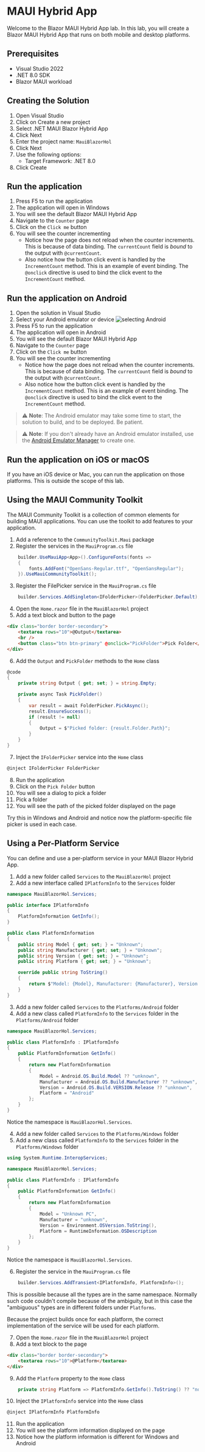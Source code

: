 # MAUI Hybrid App

Welcome to the Blazor MAUI Hybrid App lab. In this lab, you will create a Blazor MAUI Hybrid App that runs on both mobile and desktop platforms.

## Prerequisites

- Visual Studio 2022
- .NET 8.0 SDK
- Blazor MAUI workload

## Creating the Solution

1. Open Visual Studio
2. Click on Create a new project
3. Select .NET MAUI Blazor Hybrid App
4. Click Next
5. Enter the project name: `MauiBlazorHol`
6. Click Next
7. Use the following options:
   - Target Framework: .NET 8.0
8. Click Create

## Run the application

1. Press F5 to run the application
2. The application will open in Windows
3. You will see the default Blazor MAUI Hybrid App
4. Navigate to the `Counter` page
5. Click on the `Click me` button
6. You will see the counter incrementing
   - Notice how the page does not reload when the counter increments. This is because of data binding. The `currentCount` field is _bound_ to the output with `@currentCount`.
   - Also notice how the button click event is handled by the `IncrementCount` method. This is an example of event binding. The `@onclick` directive is used to bind the click event to the `IncrementCount` method.

## Run the application on Android

1. Open the solution in Visual Studio
2. Select your Android emulator or device
![selecting Android](select-android.png)
3. Press F5 to run the application
4. The application will open in Android
5. You will see the default Blazor MAUI Hybrid App
6. Navigate to the `Counter` page
7. Click on the `Click me` button
8. You will see the counter incrementing
   - Notice how the page does not reload when the counter increments. This is because of data binding. The `currentCount` field is _bound_ to the output with `@currentCount`.
   - Also notice how the button click event is handled by the `IncrementCount` method. This is an example of event binding. The `@onclick` directive is used to bind the click event to the `IncrementCount` method.

> ⚠️ **Note**: The Android emulator may take some time to start, the solution to build, and to be deployed. Be patient.

> ⚠️ **Note**: If you don't already have an Android emulator installed, use the [Android Emulator Manager](setup-android.md) to create one.

## Run the application on iOS or macOS

If you have an iOS device or Mac, you can run the application on those platforms. This is outside the scope of this lab.

## Using the MAUI Community Toolkit

The MAUI Community Toolkit is a collection of common elements for building MAUI applications. You can use the toolkit to add features to your application.

1. Add a reference to the `CommunityToolkit.Maui` package
2. Register the services in the `MauiProgram.cs` file

```csharp
    builder.UseMauiApp<App>().ConfigureFonts(fonts =>
    {
        fonts.AddFont("OpenSans-Regular.ttf", "OpenSansRegular");
    }).UseMauiCommunityToolkit();
```

3. Register the FilePicker service in the `MauiProgram.cs` file

```csharp
    builder.Services.AddSingleton<IFolderPicker>(FolderPicker.Default);
```

4. Open the `Home.razor` file in the `MauiBlazorHol` project
5. Add a text block and button to the page

```html
<div class="border border-secondary">
    <textarea rows="10">@Output</textarea>
    <br />
    <button class="btn btn-primary" @onclick="PickFolder">Pick Folder</button>
</div>
```

6. Add the `Output` and `PickFolder` methods to the `Home` class

```csharp
@code 
{
    private string Output { get; set; } = string.Empty;

    private async Task PickFolder()
    {
        var result = await FolderPicker.PickAsync();
        result.EnsureSuccess();
        if (result != null)
        {
            Output = $"Picked folder: {result.Folder.Path}";
        }
    }
}
```

7. Inject the `IFolderPicker` service into the `Home` class

```csharp
@inject IFolderPicker FolderPicker
```

8. Run the application
9. Click on the `Pick Folder` button
10. You will see a dialog to pick a folder
11. Pick a folder
12. You will see the path of the picked folder displayed on the page

Try this in Windows and Android and notice now the platform-specific file picker is used in each case.

## Using a Per-Platform Service

You can define and use a per-platform service in your MAUI Blazor Hybrid App.

1. Add a new folder called `Services` to the `MauiBlazorHol` project
2. Add a new interface called `IPlatformInfo` to the `Services` folder

```csharp
namespace MauiBlazorHol.Services;

public interface IPlatformInfo
{
    PlatformInformation GetInfo();
}

public class PlatformInformation
{
    public string Model { get; set; } = "Unknown";
    public string Manufacturer { get; set; } = "Unknown";
    public string Version { get; set; } = "Unknown";
    public string Platform { get; set; } = "Unknown";

    override public string ToString()
    {
        return $"Model: {Model}, Manufacturer: {Manufacturer}, Version: {Version}, Platform: {Platform}";
    }
}
```

3. Add a new folder called `Services` to the `Platforms/Android` folder
3. Add a new class called `PlatformInfo` to the `Services` folder in the `Platforms/Android` folder

```csharp
namespace MauiBlazorHol.Services;

public class PlatformInfo : IPlatformInfo
{
    public PlatformInformation GetInfo()
    {
        return new PlatformInformation
        {
            Model = Android.OS.Build.Model ?? "unknown",
            Manufacturer = Android.OS.Build.Manufacturer ?? "unknown",
            Version = Android.OS.Build.VERSION.Release ?? "unknown",
            Platform = "Android"
        };
    }
}
```

Notice the namespace is `MauiBlazorHol.Services`.

4. Add a new folder called `Services` to the `Platforms/Windows` folder
5. Add a new class called `PlatformInfo` to the `Services` folder in the `Platforms/Windows` folder

```csharp
using System.Runtime.InteropServices;

namespace MauiBlazorHol.Services;

public class PlatformInfo : IPlatformInfo
{
    public PlatformInformation GetInfo()
    {
        return new PlatformInformation
        {
            Model = "Unknown PC",
            Manufacturer = "unknown",
            Version = Environment.OSVersion.ToString(),
            Platform = RuntimeInformation.OSDescription
        };
    }
}
```

Notice the namespace is `MauiBlazorHol.Services`.

6. Register the service in the `MauiProgram.cs` file

```csharp
    builder.Services.AddTransient<IPlatformInfo, PlatformInfo>();
```

This is possible because all the types are in the same namespace. Normally such code couldn't compile because of the ambiguity, but in this case the "ambiguous" types are in different folders under `Platforms`.

Because the project builds once for each platform, the correct implementation of the service will be used for each platform.

7. Open the `Home.razor` file in the `MauiBlazorHol` project
8. Add a text block to the page

```html
<div class="border border-secondary">
    <textarea rows="10">@Platform</textarea>
</div>
```

9. Add the `Platform` property to the `Home` class

```csharp
    private string Platform => PlatformInfo.GetInfo().ToString() ?? "no info";
```

10. Inject the `IPlatformInfo` service into the `Home` class

```csharp
@inject IPlatformInfo PlatformInfo
```

11. Run the application
12. You will see the platform information displayed on the page
13. Notice how the platform information is different for Windows and Android
